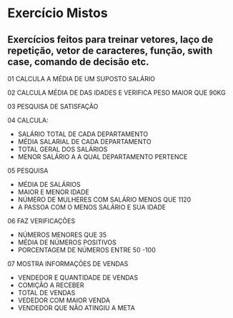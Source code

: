 # Exercício Mistos

## Exercícios feitos para treinar vetores, laço de repetição, vetor de caracteres, função,  swith case, comando de decisão etc.

01 CALCULA A MÉDIA DE UM SUPOSTO SALÁRIO

02 CALCULA MÉDIA DE DAS IDADES E VERIFICA PESO MAIOR QUE 90KG

03 PESQUISA DE SATISFAÇÃO

04 CALCULA:
- SALÁRIO TOTAL DE CADA DEPARTAMENTO
- MÉDIA SALARIAL DE CADA DEPARTAMENTO
- TOTAL GERAL DOS SALÁRIOS
- MENOR SALÁRIO A A QUAL DEPARTAMENTO PERTENCE

05 PESQUISA
- MÉDIA DE SALÁRIOS
- MAIOR E MENOR IDADE
- NÚMERO DE MULHERES COM SALÁRIO MENOS QUE 1120
- A PASSOA COM O MENOS SALÁRIO E SUA IDADE

06 FAZ VERIFICAÇÕES
- NÚMEROS MENORES QUE 35
- MÉDIA DE NÚMEROS POSITIVOS
- PORCENTAGEM DE NÚMEROS ENTRE 50 -100

07 MOSTRA INFORMAÇÕES DE VENDAS 
- VENDEDOR E QUANTIDADE DE VENDAS
- COMIÇÃO A RECEBER
- TOTAL DE VENDAS
- VEDEDOR COM MAIOR VENDA
- VENDEDOR QUE NÃO ATINGIU A META

  
